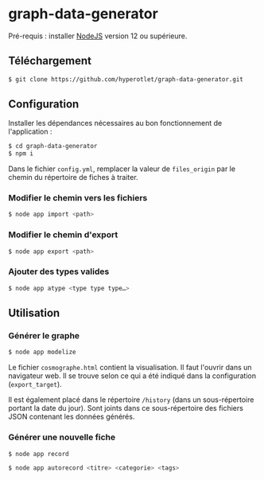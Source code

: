 # graph-data-generator

Pré-requis : installer [NodeJS](https://nodejs.org/fr/) version 12 ou supérieure.

## Téléchargement

```bash
$ git clone https://github.com/hyperotlet/graph-data-generator.git
```

## Configuration

Installer les dépendances nécessaires au bon fonctionnement de l'application :

```bash
$ cd graph-data-generator
$ npm i
```

Dans le fichier `config.yml`, remplacer la valeur de `files_origin` par le chemin du répertoire de fiches à traiter.

### Modifier le chemin vers les fichiers

```bash
$ node app import <path>
```

### Modifier le chemin d'export

```bash
$ node app export <path>
```

### Ajouter des types valides

```bash
$ node app atype <type type type…>
```

## Utilisation

### Générer le graphe

```bash
$ node app modelize
```

Le fichier `cosmographe.html` contient la visualisation. Il faut l'ouvrir dans un navigateur web. Il se trouve selon ce qui a été indiqué dans la configuration (`export_target`).

Il est également placé dans le répertoire `/history` (dans un sous-répertoire portant la date du jour).
Sont joints dans ce sous-répertoire des fichiers JSON contenant les données générés.

### Générer une nouvelle fiche

```bash
$ node app record
```

```bash
$ node app autorecord <titre> <categorie> <tags>
```